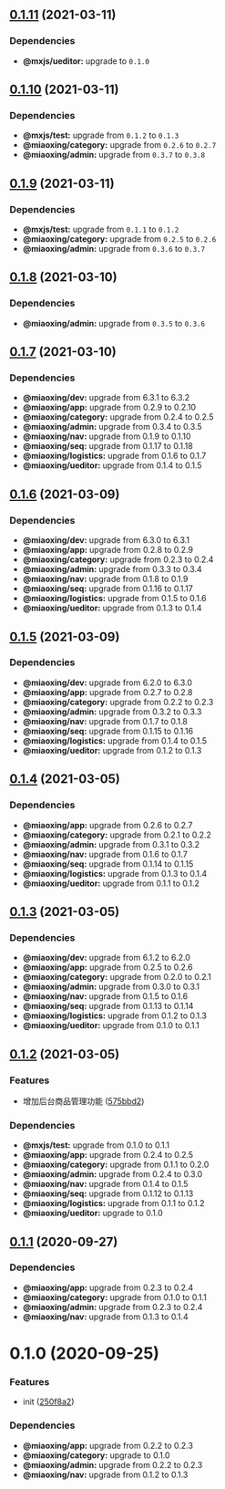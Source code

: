 ## [0.1.11](https://github.com/miaoxing/product/compare/v0.1.10...v0.1.11) (2021-03-11)





### Dependencies

* **@mxjs/ueditor:** upgrade to `0.1.0`

## [0.1.10](https://github.com/miaoxing/product/compare/v0.1.9...v0.1.10) (2021-03-11)





### Dependencies

* **@mxjs/test:** upgrade from `0.1.2` to `0.1.3`
* **@miaoxing/category:** upgrade from `0.2.6` to `0.2.7`
* **@miaoxing/admin:** upgrade from `0.3.7` to `0.3.8`

## [0.1.9](https://github.com/miaoxing/product/compare/v0.1.8...v0.1.9) (2021-03-11)





### Dependencies

* **@mxjs/test:** upgrade from `0.1.1` to `0.1.2`
* **@miaoxing/category:** upgrade from `0.2.5` to `0.2.6`
* **@miaoxing/admin:** upgrade from `0.3.6` to `0.3.7`

## [0.1.8](https://github.com/miaoxing/product/compare/v0.1.7...v0.1.8) (2021-03-10)





### Dependencies

* **@miaoxing/admin:** upgrade from `0.3.5` to `0.3.6`

## [0.1.7](https://github.com/miaoxing/product/compare/v0.1.6...v0.1.7) (2021-03-10)





### Dependencies

* **@miaoxing/dev:** upgrade from 6.3.1 to 6.3.2
* **@miaoxing/app:** upgrade from 0.2.9 to 0.2.10
* **@miaoxing/category:** upgrade from 0.2.4 to 0.2.5
* **@miaoxing/admin:** upgrade from 0.3.4 to 0.3.5
* **@miaoxing/nav:** upgrade from 0.1.9 to 0.1.10
* **@miaoxing/seq:** upgrade from 0.1.17 to 0.1.18
* **@miaoxing/logistics:** upgrade from 0.1.6 to 0.1.7
* **@miaoxing/ueditor:** upgrade from 0.1.4 to 0.1.5

## [0.1.6](https://github.com/miaoxing/product/compare/v0.1.5...v0.1.6) (2021-03-09)





### Dependencies

* **@miaoxing/dev:** upgrade from 6.3.0 to 6.3.1
* **@miaoxing/app:** upgrade from 0.2.8 to 0.2.9
* **@miaoxing/category:** upgrade from 0.2.3 to 0.2.4
* **@miaoxing/admin:** upgrade from 0.3.3 to 0.3.4
* **@miaoxing/nav:** upgrade from 0.1.8 to 0.1.9
* **@miaoxing/seq:** upgrade from 0.1.16 to 0.1.17
* **@miaoxing/logistics:** upgrade from 0.1.5 to 0.1.6
* **@miaoxing/ueditor:** upgrade from 0.1.3 to 0.1.4

## [0.1.5](https://github.com/miaoxing/product/compare/v0.1.4...v0.1.5) (2021-03-09)





### Dependencies

* **@miaoxing/dev:** upgrade from 6.2.0 to 6.3.0
* **@miaoxing/app:** upgrade from 0.2.7 to 0.2.8
* **@miaoxing/category:** upgrade from 0.2.2 to 0.2.3
* **@miaoxing/admin:** upgrade from 0.3.2 to 0.3.3
* **@miaoxing/nav:** upgrade from 0.1.7 to 0.1.8
* **@miaoxing/seq:** upgrade from 0.1.15 to 0.1.16
* **@miaoxing/logistics:** upgrade from 0.1.4 to 0.1.5
* **@miaoxing/ueditor:** upgrade from 0.1.2 to 0.1.3

## [0.1.4](https://github.com/miaoxing/product/compare/v0.1.3...v0.1.4) (2021-03-05)





### Dependencies

* **@miaoxing/app:** upgrade from 0.2.6 to 0.2.7
* **@miaoxing/category:** upgrade from 0.2.1 to 0.2.2
* **@miaoxing/admin:** upgrade from 0.3.1 to 0.3.2
* **@miaoxing/nav:** upgrade from 0.1.6 to 0.1.7
* **@miaoxing/seq:** upgrade from 0.1.14 to 0.1.15
* **@miaoxing/logistics:** upgrade from 0.1.3 to 0.1.4
* **@miaoxing/ueditor:** upgrade from 0.1.1 to 0.1.2

## [0.1.3](https://github.com/miaoxing/product/compare/v0.1.2...v0.1.3) (2021-03-05)





### Dependencies

* **@miaoxing/dev:** upgrade from 6.1.2 to 6.2.0
* **@miaoxing/app:** upgrade from 0.2.5 to 0.2.6
* **@miaoxing/category:** upgrade from 0.2.0 to 0.2.1
* **@miaoxing/admin:** upgrade from 0.3.0 to 0.3.1
* **@miaoxing/nav:** upgrade from 0.1.5 to 0.1.6
* **@miaoxing/seq:** upgrade from 0.1.13 to 0.1.14
* **@miaoxing/logistics:** upgrade from 0.1.2 to 0.1.3
* **@miaoxing/ueditor:** upgrade from 0.1.0 to 0.1.1

## [0.1.2](https://github.com/miaoxing/product/compare/v0.1.1...v0.1.2) (2021-03-05)


### Features

* 增加后台商品管理功能 ([575bbd2](https://github.com/miaoxing/product/commit/575bbd2dc939f70d97e2cde6f65ebf2e29b6966f))





### Dependencies

* **@mxjs/test:** upgrade from 0.1.0 to 0.1.1
* **@miaoxing/app:** upgrade from 0.2.4 to 0.2.5
* **@miaoxing/category:** upgrade from 0.1.1 to 0.2.0
* **@miaoxing/admin:** upgrade from 0.2.4 to 0.3.0
* **@miaoxing/nav:** upgrade from 0.1.4 to 0.1.5
* **@miaoxing/seq:** upgrade from 0.1.12 to 0.1.13
* **@miaoxing/logistics:** upgrade from 0.1.1 to 0.1.2
* **@miaoxing/ueditor:** upgrade to 0.1.0

## [0.1.1](https://github.com/miaoxing/product/compare/v0.1.0...v0.1.1) (2020-09-27)





### Dependencies

* **@miaoxing/app:** upgrade from 0.2.3 to 0.2.4
* **@miaoxing/category:** upgrade from 0.1.0 to 0.1.1
* **@miaoxing/admin:** upgrade from 0.2.3 to 0.2.4
* **@miaoxing/nav:** upgrade from 0.1.3 to 0.1.4

# 0.1.0 (2020-09-25)


### Features

* init ([250f8a2](https://github.com/miaoxing/product/commit/250f8a225f2e88f76fed77c84ad11291f2facc82))





### Dependencies

* **@miaoxing/app:** upgrade from 0.2.2 to 0.2.3
* **@miaoxing/category:** upgrade to 0.1.0
* **@miaoxing/admin:** upgrade from 0.2.2 to 0.2.3
* **@miaoxing/nav:** upgrade from 0.1.2 to 0.1.3
